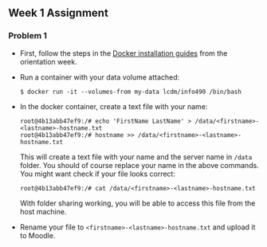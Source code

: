 ## Week 1 Assignment

### Problem 1

- First, follow the steps in the [Docker installation guides](../week00/README.md) from the orientation week.

- Run a container with your data volume attached:

    ```console
    $ docker run -it --volumes-from my-data lcdm/info490 /bin/bash
    ```

- In the docker container, create a text file with your name:

    ```console
    root@4b13abb47ef9:/# echo 'FirstName LastName' > /data/<firstname>-<lastname>-hostname.txt
    root@4b13abb47ef9:/# hostname >> /data/<firstname>-<lastname>-hostname.txt
    ```

    This will create a text file with your name and the server name in `/data` folder. You should of course replace your name in the above commands. You might want check if your file looks correct:

    ```console
    root@4b13abb47ef9:/# cat /data/<firstname>-<lastname>-hostname.txt
    ```

    With folder sharing working, you will be able to access this file from the host machine.

- Rename your file to `<firstname>-<lastname>-hostname.txt` and upload it to Moodle.

